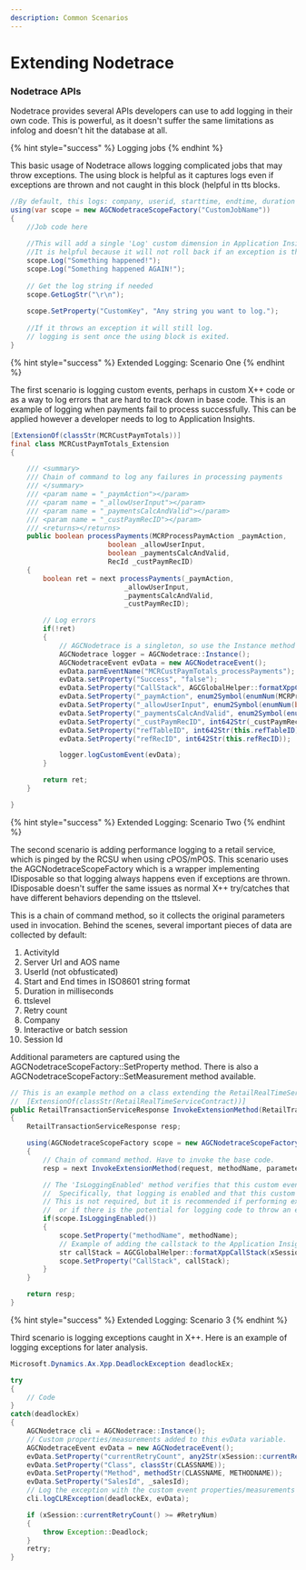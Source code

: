 ```yaml
---
description: Common Scenarios
---
```


# Extending Nodetrace

### Nodetrace APIs <a id="user-content-nodetrace-apis---common-scenarios"></a>

Nodetrace provides several APIs developers can use to add logging in their own code. This is powerful, as it doesn't suffer the same limitations as infolog and doesn't hit the database at all.

{% hint style="success" %}
Logging jobs
{% endhint %}

This basic usage of Nodetrace allows logging complicated jobs that may throw exceptions. The using block is helpful as it captures logs even if exceptions are thrown and not caught in this block \(helpful in tts blocks.

```java
//By default, this logs: company, userid, starttime, endtime, duration
using(var scope = new AGCNodetraceScopeFactory("CustomJobName"))
{
    //Job code here
    
    //This will add a single 'Log' custom dimension in Application Insights
    //It is helpful because it will not roll back if an exception is thrown
    scope.Log("Something happened!");
    scope.Log("Something happened AGAIN!");
    
    // Get the log string if needed
    scope.GetLogStr("\r\n");
    
    scope.SetProperty("CustomKey", "Any string you want to log.");
    
    //If it throws an exception it will still log.
    // logging is sent once the using block is exited.
}
```

{% hint style="success" %}
Extended Logging: Scenario One
{% endhint %}

The first scenario is logging custom events, perhaps in custom X++ code or as a way to log errors that are hard to track down in base code. This is an example of logging when payments fail to process successfully. This can be applied however a developer needs to log to Application Insights.

```java
[ExtensionOf(classStr(MCRCustPaymTotals))]
final class MCRCustPaymTotals_Extension
{

    /// <summary>
    /// Chain of command to log any failures in processing payments
    /// </summary>
    /// <param name = "_paymAction"></param>
    /// <param name = "_allowUserInput"></param>
    /// <param name = "_paymentsCalcAndValid"></param>
    /// <param name = "_custPaymRecID"></param>
    /// <returns></returns>
    public boolean processPayments(MCRProcessPaymAction _paymAction,
                        boolean _allowUserInput,
                        boolean _paymentsCalcAndValid,
                        RecId _custPaymRecID)
    {
        boolean ret = next processPayments(_paymAction,
                            _allowUserInput,
                            _paymentsCalcAndValid,
                            _custPaymRecID);

        // Log errors
        if(!ret)
        {
            // AGCNodetrace is a singleton, so use the Instance method to use
            AGCNodetrace logger = AGCNodetrace::Instance();
            AGCNodetraceEvent evData = new AGCNodetraceEvent();
            evData.parmEventName("MCRCustPaymTotals_processPayments");
            evData.setProperty("Success", "false");
            evData.SetProperty("CallStack", AGCGlobalHelper::formatXppCallStack(xSession::xppCallStack()));
            evData.SetProperty("_paymAction", enum2Symbol(enumNum(MCRProcessPaymAction), _paymAction));
            evData.SetProperty("_allowUserInput", enum2Symbol(enumNum(boolean), _allowUserInput));
            evData.SetProperty("_paymentsCalcAndValid", enum2Symbol(enumNum(boolean), _paymentsCalcAndValid));
            evData.SetProperty("_custPaymRecID", int642Str(_custPaymRecID));
            evData.SetProperty("refTableID", int642Str(this.refTableID));
            evData.SetProperty("refRecID", int642Str(this.refRecID));

            logger.logCustomEvent(evData);
        }

        return ret;
    }

}
```

{% hint style="success" %}
Extended Logging: Scenario Two
{% endhint %}

The second scenario is adding performance logging to a retail service, which is pinged by the RCSU when using cPOS/mPOS. This scenario uses the AGCNodetraceScopeFactory which is a wrapper implementing IDisposable so that logging always happens even if exceptions are thrown. IDisposable doesn't suffer the same issues as normal X++ try/catches that have different behaviors depending on the ttslevel.

This is a chain of command method, so it collects the original parameters used in invocation. Behind the scenes, several important pieces of data are collected by default:

1. ActivityId
2. Server Url and AOS name
3. UserId \(not obfusticated\)
4. Start and End times in ISO8601 string format
5. Duration in milliseconds
6. ttslevel
7. Retry count
8. Company
9. Interactive or batch session
10. Session Id

Additional parameters are captured using the AGCNodetraceScopeFactory::SetProperty method. There is also a AGCNodetraceScopeFactory::SetMeasurement method available.

```java
// This is an example method on a class extending the RetailRealTimeServiceContract. The class needs to have this annotation:
//  [ExtensionOf(classStr(RetailRealTimeServiceContract))]
public RetailTransactionServiceResponse InvokeExtensionMethod(RetailTransactionServiceRequestInfo request, str methodName, List parameters)
{
    RetailTransactionServiceResponse resp;

    using(AGCNodetraceScopeFactory scope = new AGCNodetraceScopeFactory("RetailRealTimeServiceContract_InvokeExtensionMethod"))
    {
        // Chain of command method. Have to invoke the base code.
        resp = next InvokeExtensionMethod(request, methodName, parameters);

        // The 'IsLoggingEnabled' method verifies that this custom event is actually being sent to Azure. 
        //  Specifically, that logging is enabled and that this custom event isn't being filtered out.
        // This is not required, but it is recommended if performing expensive lookups (like getting the callstack)
        //  or if there is the potential for logging code to throw an exception.
        if(scope.IsLoggingEnabled())
        {
            scope.SetProperty("methodName", methodName);
            // Example of adding the callstack to the Application Insights event for later analysis.
            str callStack = AGCGlobalHelper::formatXppCallStack(xSession::xppCallStack());
            scope.SetProperty("CallStack", callStack);
        }
    }

    return resp;
}
```

{% hint style="success" %}
Extended Logging: Scenario 3
{% endhint %}

Third scenario is logging exceptions caught in X++. Here is an example of logging exceptions for later analysis.

```java
Microsoft.Dynamics.Ax.Xpp.DeadlockException deadlockEx;

try
{
    // Code
}
catch(deadlockEx)
{
    AGCNodetrace cli = AGCNodetrace::Instance();
    // Custom properties/measurements added to this evData variable.
    AGCNodetraceEvent evData = new AGCNodetraceEvent();
    evData.SetProperty("currentRetryCount", any2Str(xSession::currentRetryCount()));
    evData.SetProperty("Class", classStr(CLASSNAME));
    evData.SetProperty("Method", methodStr(CLASSNAME, METHODNAME));
    evData.SetProperty("SalesId", _salesId);
    // Log the exception with the custom event properties/measurements
    cli.logCLRException(deadlockEx, evData);

    if (xSession::currentRetryCount() >= #RetryNum)
    {
        throw Exception::Deadlock;
    }
    retry;
}
```


